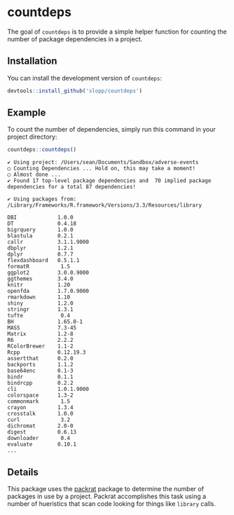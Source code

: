 # countdeps

The goal of `countdeps` is to provide a simple helper function for counting the
number of package dependencies in a project.

## Installation

You can install the development version of `countdeps`:

``` r
devtools::install_github('slopp/countdeps')
```

## Example

To count the number of dependencies, simply run this command in your project
directory:

``` r
countdeps::countdeps()
```

```
✔ Using project: /Users/sean/Documents/Sandbox/adverse-events
◯ Counting Dependencies ... Hold on, this may take a moment!
◯ Almost done ...
✔ Found 17 top-level package dependencies and  70 implied package dependencies for a total 87 dependencies!

✔ Using packages from: /Library/Frameworks/R.framework/Versions/3.3/Resources/library

DBI             1.0.0
DT              0.4.18
bigrquery       1.0.0
blastula        0.2.1
callr           3.1.1.9000
dbplyr          1.2.1
dplyr           0.7.7
flexdashboard   0.5.1.1
formatR          1.5
ggplot2         3.0.0.9000
ggthemes        3.4.0
knitr           1.20
openfda         1.7.0.9000
rmarkdown       1.10
shiny           1.2.0
stringr         1.3.1
tufte            0.4
BH              1.65.0-1
MASS            7.3-45
Matrix          1.2-8
R6              2.2.2
RColorBrewer    1.1-2
Rcpp            0.12.19.3
assertthat      0.2.0
backports       1.1.2
base64enc       0.1-3
bindr           0.1.1
bindrcpp        0.2.2
cli             1.0.1.9000
colorspace      1.3-2
commonmark       1.5
crayon          1.3.4
crosstalk       1.0.0
curl             3.2
dichromat       2.0-0
digest          0.6.13
downloader       0.4
evaluate        0.10.1
...
```

## Details

This package uses the [packrat](https://github.com/rstudio/packrat) package to
determine the number of packages in use by a project. Packrat accomplishes this
task using a number of hueristics that scan code looking for things like
`library` calls.
